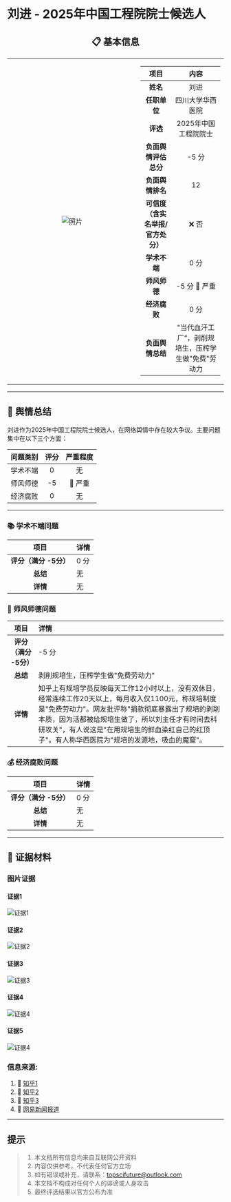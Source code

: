 # 刘进 - 2025年中国工程院院士候选人

<div align="center">

## 📋 基本信息

<table>
<tr>
<td width="60%" align="center">

![照片](../images/12_gongcheng_liujin/12_ip.jpg)

</td>
<td width="40%">

|         **项目**          |            **内容**             |
|:-----------------------:|:-----------------------------:|
|         **姓名**          |              刘进               |
|        **任职单位**         |           四川大学华西医院            |
|         **评选**          |         2025年中国工程院院士          |
|      **负面舆情评估总分**       |             -5 分              |
|       **负面舆情排名**        |              12               |
| **可信度<br>（含实名举报/官方处分）** |              ❌ 否              |
|        **学术不端**         |              0 分              |
|        **师风师德**         |          -5 分 🔴 严重           |
|        **经济腐败**         |              0 分              |
|       **负面舆情总结**        | "当代血汗工厂“，剥削规培生，压榨学生做"免费"劳动力   |

</td>
</tr>
</table>
</div>

---

## 🔭 舆情总结

刘进作为2025年中国工程院院士候选人，在网络舆情中存在较大争议。主要问题集中在以下三个方面：

| 问题类别 | 评分 | 严重程度  |
|:---:|:---:|:-----:|
| 学术不端 | 0 |   无   |
| 师风师德 | -5 | 🔴 严重 |
| 经济腐败 | 0 |   无   |

---

### 📚 学术不端问题

|       项目       | 详情                                       |
|:--------------:|:-----------------------------------------|
| **评分（满分 -5分）** | 0 分                                      |
|     **总结**     | 无                     |
|     **详情**     | 无 |



### 👥 师风师德问题


|       项目       | 详情                                       |
|:--------------:|:-----------------------------------------|
| **评分（满分 -5分）** | -5 分                                      |
|     **总结**     | 剥削规培生，压榨学生做"免费劳动力"                     |
|     **详情**     | 知乎上有规培学员反映每天工作12小时以上，没有双休日，经常连续工作20天以上，每月收入仅1100元，称规培制度是"免费劳动力"。网友批评称"捐款彻底暴露出了规培的剥削本质，因为活都被给规培生做了，所以刘主任才有时间去科研攻关"，有人说这是"在用规培生的鲜血染红自己的红顶子"。有人称华西医院为"规培的发源地，吸血的魔窟"。 |



### 💰 经济腐败问题

|       项目       | 详情                                       |
|:--------------:|:-----------------------------------------|
| **评分（满分 -5分）** | 0 分                                      |
|     **总结**     | 无                     |
|     **详情**     | 无 |


---

## 📎 证据材料

### 图片证据

#### 证据1 
![证据1](../images/12_gongcheng_liujin/12_p1.png)

#### 证据2
![证据2](../images/12_gongcheng_liujin/12_p2.jpg)

#### 证据3 
![证据3](../images/12_gongcheng_liujin/12_p3.png)

#### 证据4 
![证据4](../images/12_gongcheng_liujin/12_p4.png)

#### 证据5
![证据4](../images/12_gongcheng_liujin/12_p5.png)


### 信息来源:

1. 🔗 [知乎1](https://www.zhihu.com/question/489953596)
2. 🔗 [知乎2](https://www.zhihu.com/question/489403212)
3. 🔗 [知乎3](https://www.zhihu.com/question/489395729)
4. 🔗 [网易新闻报道](https://www.163.com/dy/article/HOTACU810521EM2R.html)
 
---

## 提示

> 
> 1. 本文档所有信息均来自互联网公开资料
> 2. 内容仅供参考，不代表任何官方立场
> 3. 如有错误或补充，请联系：topscifuture@outlook.com
> 4. 本文档不构成对任何个人的诽谤或人身攻击
> 5. 最终评选结果以官方公布为准